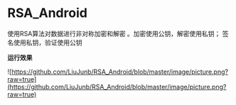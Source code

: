 # RSA_Android
使用RSA算法对数据进行非对称加密和解密 。加密使用公钥，解密使用私钥； 签名使用私钥，验证使用公钥

**运行效果**


![https://github.com/LiuJunb/RSA_Android/blob/master/image/picture.png?raw=true](https://github.com/LiuJunb/RSA_Android/blob/master/image/picture.png?raw=true)
